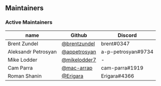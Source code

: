 ## Maintainers

### Active Maintainers
| name         | Github                                         | Discord        |
|--------------|------------------------------------------------|----------------|
| Brent Zundel | [@brentzundel](https://github.com/brentzundel) | brent#0347     |
 | Aleksandr Petrosyan | [@appetrosyan](https://github.com/appetrosyan) | a-p-petrosyan#9734 |
| Mike Lodder  | [@mikelodder7](https://github.com/mikelodder7) | -              |
| Cam Parra    | [@mac-arrap](https://github.com/mac-arrap)     | cam-parra#1919 |
| Roman Shanin | [@Erigara](https://github.com/Erigara)         | Erigara#4366   |

